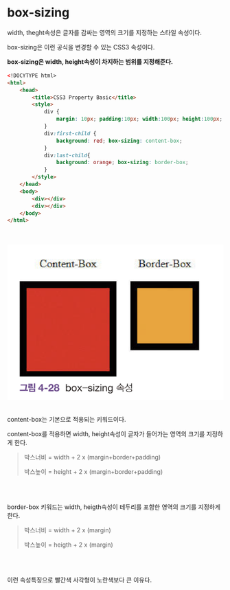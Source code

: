 # box-sizing

width, theght속성은 글자를 감싸는 영역의 크기를 지정하는 스타일 속성이다.

box-sizing은 이런 공식을 변경할 수 있는 CSS3 속성이다.

**box-sizing은 width, height속성이 차지하는 범위를 지정해준다.**

```html
<!DOCYTYPE html>
<html>
    <head>
        <title>CSS3 Property Basic</title>
        <style>
            div {
                margin: 10px; padding:10px; width:100px; height:100px; border: 10px solid black;
            }
            div:first-child {
                background: red; box-sizing: content-box;
            }
            div:last-child{
                background: orange; box-sizing: border-box;
            }
        </style>
    </head>
    <body>
        <div></div>
        <div></div>
    </body>
</html>
```

<br>
<br>

<img src="./content_border차이.png">

<br>
<br>

content-box는 기본으로 적용되는 키워드이다.

content-box를 적용하면 width, height속성이 글자가 들어가는 영역의 크기를 지정하게 한다.

> 박스너비 = width + 2 x (margin+border+padding)
> 
> 박스높이 = height + 2 x (margin+border+padding)

<br>
<br>

border-box 키워드는 width, heigth속성이 테두리를 포함한 영역의 크기를 지정하게 한다.

> 박스너비 = width + 2 x (margin)
>
> 박스높이 = heigth + 2 x (margin)

<br>
<br>

이런 속성특징으로 빨간색 사각형이 노란색보다 큰 이유다.
